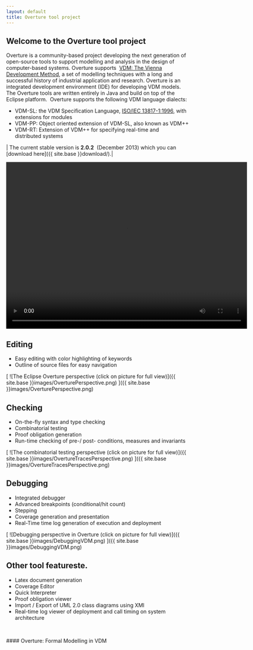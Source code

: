 ```yaml
--- 
layout: default 
title: Overture tool project 
---
```


## Welcome to the Overture tool project

Overture is a community-based project developing the next generation of open-source tools to support modelling and analysis in the design of computer-based systems. Overture supports  [VDM: The Vienna Development Method](http://www.vdmportal.org/), a set of modelling techniques with a long and successful history of industrial application and research. 
Overture is an integrated development environment (IDE) for developing VDM models. 
The Overture tools are written entirely in Java and build on top of the Eclipse platform. 
Overture supports the following VDM language dialects:

- VDM-SL: the VDM Specification Language, [ISO/IEC 13817-1:1996](http://www.iso.org/iso/iso_catalogue/catalogue_tc/catalogue_detail.htm?csnumber=22988), with extensions for modules
- VDM-PP: Object oriented extension of VDM-SL, also known as VDM++
- VDM-RT: Extension of VDM++ for specifying real-time and distributed systems 


| The current stable version is **2.0.2**  (December 2013) which you can [download here]({{ site.base }}download/).|


<div><video width="650" height="450" controls="" preload="metadata"><source src="http://overture.sourceforge.net/screencasts/Overture2.0.0-screencast/Overture2.0.0.mp4" type="video/mp4"></source>Your browser does not support the video tag. </video></div>

## Editing

- Easy editing with color highlighting of keywords
- Outline of source files for easy navigation

[ ![The Eclipse Overture perspective (click on picture for full view)]({{ site.base }}images/OverturePerspective.png) ]({{ site.base }}images/OverturePerspective.png)

## Checking

- On-the-fly syntax and type checking
- Combinatorial testing
- Proof obligation generation
- Run-time checking of pre-/ post- conditions, measures and invariants

[ ![The combinatorial testing perspective (click on picture for full view)]({{ site.base }}images/OvertureTracesPerspective.png) ]({{ site.base }}images/OvertureTracesPerspective.png)

## Debugging

- Integrated debugger
- Advanced breakpoints (conditional/hit count)
- Stepping
- Coverage generation and presentation
- Real-Time time log generation of execution and deployment

[ ![Debugging perspective in Overture (click on picture for full view)]({{ site.base }}images/DebuggingVDM.png) ]({{ site.base }}images/DebuggingVDM.png)

## Other tool featureste.

- Latex document generation
- Coverage Editor
- Quick Interpreter
- Proof obligation viewer
- Import / Export of UML 2.0 class diagrams using XMI
- Real-time log viewer of deployment and call timing on system architecture

 

    

#### Overture: Formal Modelling in VDM
 

